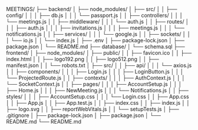 MEETINGS/
├── backend/
│   ├── node_modules/
│   ├── src/
│   │   ├── config/
│   │   │   ├── db.js
│   │   │   └── passport.js
│   │   ├── controllers/
│   │   │   └── meetings.js
│   │   ├── middleware/
│   │   │   └── auth.js
│   │   ├── routes/
│   │   │   ├── auth.js
│   │   │   ├── invitations.js
│   │   │   ├── meetings.js
│   │   │   └── notifications.js
│   │   ├── services/
│   │   │   └── google.js
│   │   ├── sockets/
│   │   │   └── io.js
│   │   └── index.js
│   ├── .env
│   ├── package-lock.json
│   ├── package.json
│   └── README.md
├── database/
│   └── schema.sql
├── frontend/
│   ├── node_modules/
│   ├── public/
│   │   ├── favicon.ico
│   │   ├── index.html
│   │   ├── logo192.png
│   │   ├── logo512.png
│   │   ├── manifest.json
│   │   └── robots.txt
│   ├── src/
│   │   ├── api/
│   │   │   └── axios.js
│   │   ├── components/
│   │   │   ├── Login.js
│   │   │   ├── LoginButton.js
│   │   │   └── ProjectedRoute.js
│   │   ├── contexts/
│   │   │   ├── AuthContext.js
│   │   │   └── SocketContext.js
│   │   ├── pages/
│   │   │   ├── AccountSetup.js
│   │   │   ├── Home.js
│   │   │   ├── NewMeeting.js
│   │   │   └── Notifications.js
│   │   ├── styles/
│   │   │   ├── AccountSetup.css
│   │   │   └── Login.css
│   │   ├── App.css
│   │   ├── App.js
│   │   ├── App.test.js
│   │   ├── index.css
│   │   ├── index.js
│   │   ├── logo.svg
│   │   ├── reportWebVitals.js
│   │   └── setupTests.js
│   ├── .gitignore
│   ├── package-lock.json
│   ├── package.json
│   └── README.md
└── README.md
